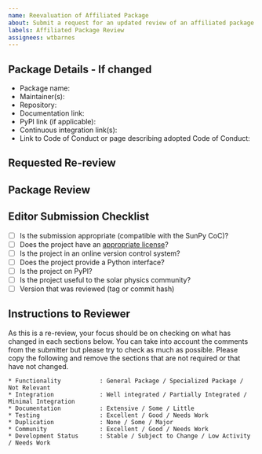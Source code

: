 ```yaml
---
name: Reevaluation of Affiliated Package
about: Submit a request for an updated review of an affiliated package
labels: Affiliated Package Review
assignees: wtbarnes
---
```


## Package Details - If changed

- Package name:
- Maintainer(s):
- Repository:
- Documentation link:
- PyPI link (if applicable):
- Continuous integration link(s):
- Link to Code of Conduct or page describing adopted Code of Conduct:

## Requested Re-review

<!-- What would you like to be reviewed again? Please describe what has changed. !-->

<!-- Submitters do not need to edit below this comment !-->

## Package Review

## Editor Submission Checklist

- [ ] Is the submission appropriate (compatible with the SunPy CoC)?
- [ ] Does the project have an [appropriate license](https://opensource.org/licenses/)?
- [ ] Is the project in an online version control system?
- [ ] Does the project provide a Python interface?
- [ ] Is the project on PyPI?
- [ ] Is the project useful to the solar physics community?
- [ ] Version that was reviewed (tag or commit hash)

## Instructions to Reviewer

As this is a re-review, your focus should be on checking on what has changed in each sections below.
You can take into account the comments from the submitter but please try to check as much as possible.
Please copy the following and remove the sections that are not required or that have not changed.

```
* Functionality           : General Package / Specialized Package / Not Relevant
* Integration             : Well integrated / Partially Integrated / Minimal Integration
* Documentation           : Extensive / Some / Little
* Testing                 : Excellent / Good / Needs Work
* Duplication             : None / Some / Major
* Community               : Excellent / Good / Needs Work
* Development Status      : Stable / Subject to Change / Low Activity / Needs Work
```
